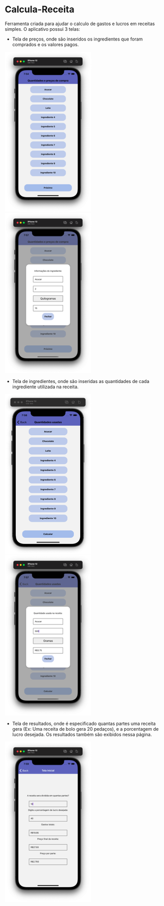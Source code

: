 # Calcula-Receita

Ferramenta criada para ajudar o calculo de gastos e lucros em receitas simples.
O aplicativo possui 3 telas:
- Tela de preços, onde são inseridos os ingredientes que foram comprados e os valores pagos.
 <img src="https://github.com/jvictore/Calcula-Receita/blob/master/prints/Tela%20de%20precos.png?raw=true" width=270 height=500>
 <img src="https://github.com/jvictore/Calcula-Receita/blob/master/prints/Informacoes%20tela%20de%20precos.png?raw=true" width=270 height=500>

- Tela de ingredientes, onde são inseridas as quantidades de cada ingrediente utilizada na receita.
<img src="https://github.com/jvictore/Calcula-Receita/blob/master/prints/Tela%20de%20ingredientes.png?raw=true" width=270 height=500>
<img src="https://github.com/jvictore/Calcula-Receita/blob/master/prints/Informacoes%20tela%20de%20ingredientes.png?raw=true" width=270 height=500>
  

- Tela de resultados, onde é especificado quantas partes uma receita gera (Ex: Uma receita de bolo gera 20 pedaços), e a porcentagem de lucro desejada.
Os resultados também são exibidos nessa página.
 <img src="https://github.com/jvictore/Calcula-Receita/blob/master/prints/Tela%20de%20resultados.png?raw=true" width=270 height=500>
